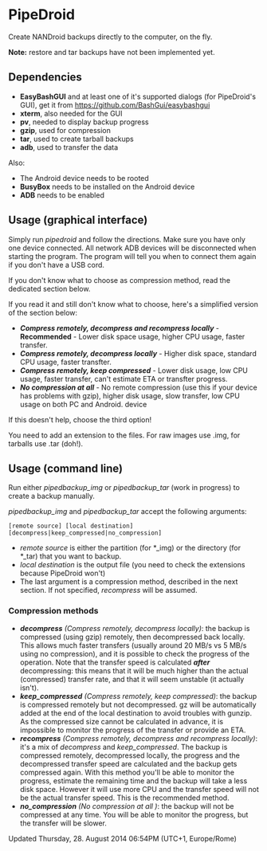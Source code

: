 PipeDroid
=========

Create NANDroid backups directly to the computer, on the fly.

**Note:** restore and tar backups have not been implemented yet.

Dependencies
------------

* **EasyBashGUI** and at least one of it's supported dialogs (for PipeDroid's GUI), get it from https://github.com/BashGui/easybashgui
* **xterm**, also needed for the GUI
* **pv**, needed to display backup progress
* **gzip**, used for compression
* **tar**, used to create tarball backups
* **adb**, used to transfer the data

Also:

* The Android device needs to be rooted
* **BusyBox** needs to be installed on the Android device
* **ADB** needs to be enabled

Usage (graphical interface)
---------------------------

Simply run *pipedroid* and follow the directions. Make sure you have only one device connected. All network ADB devices will be disconnected when starting the program. The program will tell you when to connect them again if you don't have a USB cord.

If you don't know what to choose as compression method, read the dedicated section below.

If you read it and still don't know what to choose, here's a simplified version of the section below:

* ***Compress remotely, decompress and recompress locally*** - **Recommended** - Lower disk space usage, higher CPU usage, faster transfer.
* ***Compress remotely, decompress locally*** - Higher disk space, standard CPU usage, faster transfter.
* ***Compress remotely, keep compressed*** - Lower disk usage, low CPU usage, faster transfer, can't estimate ETA or transfter progress.
* ***No compression at all*** - No remote compression (use this if your device has problems with gzip), higher disk usage, slow transfer, low CPU usage on both PC and Android. device

If this doesn't help, choose the third option!

You need to add an extension to the files. For raw images use .img, for tarballs use .tar (doh!).


Usage (command line)
--------------------

Run either *pipedbackup_img* or *pipedbackup_tar* (work in progress) to create a backup manually.

*pipedbackup_img* and *pipedbackup_tar* accept the following arguments:

    [remote source] [local destination] [decompress|keep_compressed|no_compression]

* *remote source* is either the partition (for \*_img) or the directory (for \*_tar) that you want to backup.
* *local destination* is the output file (you need to check the extensions because PipeDroid won't)
* The last argument is a compression method, described in the next section. If not specified, *recompress* will be assumed.

### Compression methods
* ***decompress*** *(Compress remotely, decompress locally)*: the backup is compressed (using gzip) remotely, then decompressed back locally. This allows much faster transfers (usually around 20 MB/s vs 5 MB/s using no compression), and it is possible to check the progress of the operation. Note that the transfer speed is calculated ***after*** decompressing: this means that it will be much higher than the actual (compressed) transfer rate, and that it will seem unstable (it actually isn't).
* ***keep_compressed*** *(Compress remotely, keep compressed)*: the backup is compressed remotely but not decompressed. gz will be automatically added at the end of the local destination to avoid troubles with gunzip. As the compressed size cannot be calculated in advance, it is impossible to monitor the progress of the transfer or provide an ETA.
* ***recompress*** *(Compress remotely, decompress and recompress locally)*: it's a mix of *decompress* and *keep_compressed*. The backup is compressed remotely, decompressed locally, the progress and the decompressed transfer speed are calculated and the backup gets compressed again. With this method you'll be able to monitor the progress, estimate the remaining time and the backup will take a less disk space. However it will use more CPU and the transfer speed will not be the actual transfer speed. This is the recommended method.
* ***no_compression*** *(No compression at all )*: the backup will not be compressed at any time. You will be able to monitor the progress, but the transfer will be slower.

Updated Thursday, 28. August 2014 06:54PM (UTC+1, Europe/Rome)